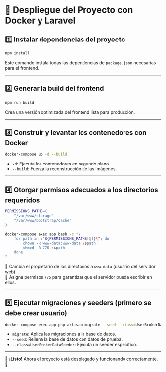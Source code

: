 # 🚀 Despliegue del Proyecto con Docker y Laravel

## 1️⃣ Instalar dependencias del proyecto
```sh
npm install
```
Este comando instala todas las dependencias de `package.json` necesarias para el frontend.

---

## 2️⃣ Generar la build del frontend
```sh
npm run build
```
Crea una versión optimizada del frontend lista para producción.

---

## 3️⃣ Construir y levantar los contenedores con Docker
```sh
docker-compose up -d --build
```
- `-d`: Ejecuta los contenedores en segundo plano.
- `--build`: Fuerza la reconstrucción de las imágenes.

---

## 4️⃣ Otorgar permisos adecuados a los directorios requeridos
```sh
PERMISSIONS_PATHS=(
    "/var/www/storage"
    "/var/www/bootstrap/cache"
)

docker-compose exec app bash -c "\
    for path in \"${PERMISSIONS_PATHS[@]}\"; do
        chown -R www-data:www-data \$path
        chmod -R 775 \$path
    done
"
```
🔹 Cambia el propietario de los directorios a `www-data` (usuario del servidor web).  
🔹 Asigna permisos `775` para garantizar que el servidor pueda escribir en ellos.

---

## 5️⃣ Ejecutar migraciones y seeders (primero se debe crear usuario)
```sh
docker-compose exec app php artisan migrate --seed --class=UserBrokerDataSeeder
```
- `migrate`: Aplica las migraciones a la base de datos.
- `--seed`: Rellena la base de datos con datos de prueba.
- `--class=UserBrokerDataSeeder`: Ejecuta un seeder específico.

---

📌 **¡Listo!** Ahora el proyecto está desplegado y funcionando correctamente. 🚀
